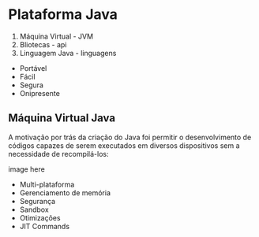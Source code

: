 # Plataforma Java

1. Máquina Virtual - JVM
2. Bliotecas - api
3. Linguagem Java - linguagens

- Portável
- Fácil
- Segura
- Onipresente

## Máquina Virtual Java
A motivação por trás da criação do Java foi permitir o desenvolvimento de códigos capazes de serem executados em diversos dispositivos sem a necessidade de recompilá-los:

image here

- Multi-plataforma
- Gerenciamento de memória
- Segurança
- Sandbox
- Otimizações
- JIT Commands